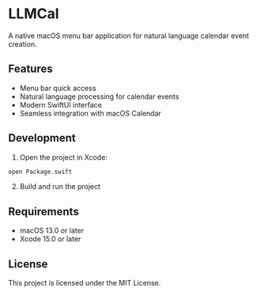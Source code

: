 # LLMCal

A native macOS menu bar application for natural language calendar event creation.

## Features

- Menu bar quick access
- Natural language processing for calendar events
- Modern SwiftUI interface
- Seamless integration with macOS Calendar

## Development

1. Open the project in Xcode:
```bash
open Package.swift
```

2. Build and run the project

## Requirements

- macOS 13.0 or later
- Xcode 15.0 or later

## License

This project is licensed under the MIT License.
